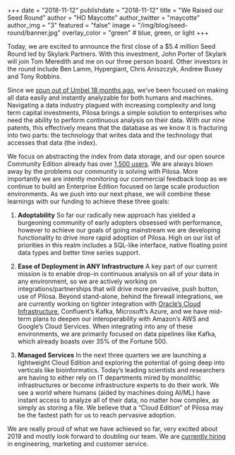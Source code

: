 +++
date = "2018-11-12"
publishdate = "2018-11-12"
title = "We Raised our Seed Round"
author = "HO Maycotte"
author_twitter = "maycotte"
author_img = "3"
featured = "false"
image = "/img/blog/seed-round/banner.jpg"
overlay_color = "green" # blue, green, or light
+++

Today, we are excited to announce the first close of a $5.4 million Seed Round led by Skylark Partners. With this investment, John Porter of Skylark will join Tom Meredith and me on our three person board. Other investors in the round include Ben Lamm, Hypergiant, Chris Aniszczyk, Andrew Busey and Tony Robbins.

<!--more-->

Since we [spun out of Umbel 18 months ago](https://www.statesman.com/news/20170509/austin-based-umbel-spinoff-pilosa-is-pushing-its-big-data-indexing-at-this-weeks-oscon), we’ve been focused on making all data easily and instantly analyzable for both humans and machines. Navigating a data industry plagued with increasing complexity and long term capital investments, Pilosa brings a simple solution to enterprises who need the ability to perform continuous analysis on their data. With our nine patents, this effectively means that the database as we know it is fracturing into two parts: the technology that writes data and the technology that accesses that data (the index). 
 
We focus on abstracting the index from data storage, and our open source Community Edition already has over [1,500 users](https://github.com/pilosa/pilosa/stargazers). We are always blown away by the problems our community is solving with Pilosa. More importantly we are intently monitoring our commercial feedback loop as we continue to build an Enterprise Edition focused on large scale production environments. As we push into our next phase, we will combine these learnings with our funding to achieve these three goals:
 
1. **Adoptability**
So far our radically new approach has yielded a burgeoning community of early adopters obsessed with performance, however to achieve our goals of going mainstream we are developing functionality to drive more rapid adoption of Pilosa. High on our list of priorities in this realm includes a SQL-like interface, native floating point data types and better time series support.
 
2. **Ease of Deployment in ANY Infrastructure**
A key part of our current mission is to enable drop-in continuous analysis on all of your data in any environment, so we are actively working on integrations/partnerships that will drive more pervasive, push button, use of Pilosa. Beyond stand-alone, behind the firewall integrations, we are currently working on tighter integration with [Oracle’s Cloud Infrastructure](http://oracle.com/corporate/pressrelease/inaugural-austin-startup-class-101118.html), Confluent’s Kafka, Microsoft’s Azure, and we have mid-term plans to deepen our interoperability with Amazon’s AWS and Google’s Cloud Services. When integrating into any of these environments, we are primarily focused on data pipelines like Kafka, which already boasts over 35% of the Fortune 500.
 
3. **Managed Services**
In the next three quarters we are launching a lightweight Cloud Edition and exploring the potential of going deep into verticals like bioinformatics. Today’s leading scientists and researchers are having to either rely on IT departments mired by monolithic infrastructures or become infrastructure experts to do their work. We see a world where humans (aided by machines doing AI/ML) have instant access to analyze all of their data, no matter how complex, as simply as storing a file. We believe that a “Cloud Edition” of Pilosa may be the fastest path for us to reach pervasive adoption.
 
We are really proud of what we have achieved so far, very excited about 2019 and mostly look forward to doubling our team. We are [currently hiring](https://www.pilosa.com/careers/) in engineering, marketing and customer service. 



